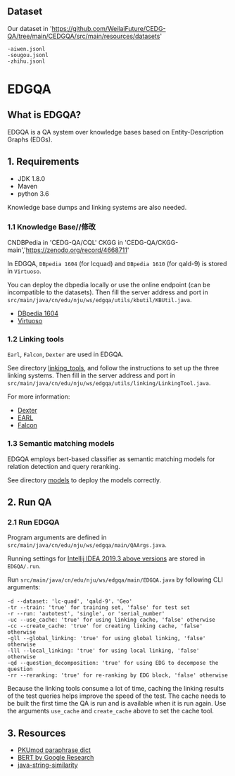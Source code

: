 ## Dataset

Our dataset in 'https://github.com/WeilaiFuture/CEDG-QA/tree/main/CEDGQA/src/main/resources/datasets'

    -aiwen.jsonl
    -sougou.jsonl
    -zhihu.jsonl


# EDGQA

## What is EDGQA?

EDGQA is a QA system over knowledge bases based on Entity-Description Graphs (EDGs).


## 1. Requirements

- JDK 1.8.0
- Maven
- python 3.6

Knowledge base dumps and linking systems are also needed.

### 1.1 Knowledge Base//修改

CNDBPedia in 'CEDG-QA/CQL'
CKGG in 'CEDG-QA/CKGG-main','https://zenodo.org/record/4668711'

In EDGQA, `DBpedia 1604` (for lcquad) and `DBpedia 1610` (for qald-9) is stored in `Virtuoso`. 

You can deploy the dbpedia locally or use the online endpoint (can be incompatible to the datasets). 
Then fill the server address and port in `src/main/java/cn/edu/nju/ws/edgqa/utils/kbutil/KBUtil.java`.

- [DBpedia 1604](http://downloads.dbpedia.org/2016-04/)
- [Virtuoso](http://vos.openlinksw.com/owiki/wiki/VOS/VOSDownload)

### 1.2 Linking tools

`Earl`, `Falcon`, `Dexter` are used in EDGQA. 

See directory [linking_tools](https://github.com/HXX97/EDGQA/tree/main/linking_tools), and follow the instructions to set up the three linking systems.
Then fill in the server address and port in 
`src/main/java/cn/edu/nju/ws/edgqa/utils/linking/LinkingTool.java`.

For more information:
- [Dexter](https://github.com/dexter/dexter)
- [EARL](https://github.com/AskNowQA/EARL)
- [Falcon](https://github.com/AhmadSakor/falcon)

### 1.3 Semantic matching models
EDGQA employs bert-based classifier as semantic matching models for relation detection and query reranking.

See directory [models](https://github.com/HXX97/EDGQA/tree/main/models) to deploy the models correctly. 


## 2. Run QA

### 2.1 Run EDGQA

Program arguments are defined in `src/main/java/cn/edu/nju/ws/edgqa/main/QAArgs.java`.

Running settings for [Intellij IDEA 2019.3 above versions](https://www.jetbrains.com/idea/) are stored in `EDGQA/.run`.

Run `src/main/java/cn/edu/nju/ws/edgqa/main/EDGQA.java` by following CLI arguments:

```text
-d --dataset: 'lc-quad', 'qald-9'，'Geo'
-tr --train: 'true' for training set, 'false' for test set
-r --run: 'autotest', 'single', or 'serial_number'
-uc --use_cache: 'true' for using linking cache, 'false' otherwise
-cc --create_cache: 'true' for creating linking cache, 'false' otherwise
-gll --global_linking: 'true' for using global linking, 'false' otherwise
-lll --local_linking: 'true' for using local linking, 'false' otherwise
-qd --question_decomposition: 'true' for using EDG to decompose the question
-rr --reranking: 'true' for re-ranking by EDG block, 'false' otherwise
```

Because the linking tools consume a lot of time, caching the linking results of the test queries helps improve the speed
of the test. The cache needs to be built the first time the QA is run and is available when it is run again. Use the
arguments `use_cache` and `create_cache` above to set the cache tool.

## 3. Resources

- [PKUmod paraphrase dict](https://github.com/pkumod/Paraphrase/blob/master/dic.txt)
- [BERT by Google Research](https://github.com/google-research/bert)
- [java-string-similarity](https://github.com/rrice/java-string-similarity)

